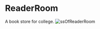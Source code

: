 # ReaderRoom
A book store for college.
![ssOfReaderRoom](https://user-images.githubusercontent.com/109353834/230556226-0ef2f550-4d42-4b8b-bc45-78dc5f402afd.png)

